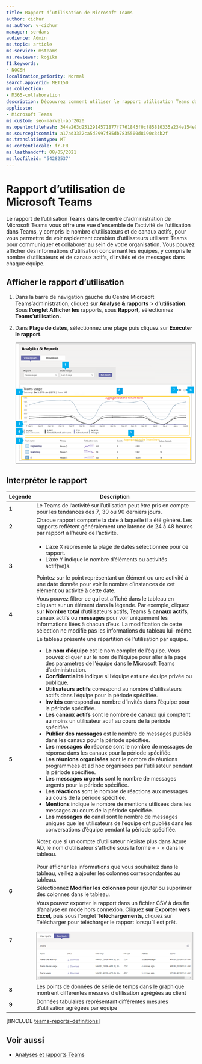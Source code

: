 ```yaml
---
title: Rapport d’utilisation de Microsoft Teams
author: cichur
ms.author: v-cichur
manager: serdars
audience: Admin
ms.topic: article
ms.service: msteams
ms.reviewer: kojika
f1.keywords:
- NOCSH
localization_priority: Normal
search.appverid: MET150
ms.collection:
- M365-collaboration
description: Découvrez comment utiliser le rapport utilisation Teams dans le centre d’administration de Microsoft Teams pour obtenir une vue d’ensemble de l’activité des équipes dans votre organisation.
appliesto:
- Microsoft Teams
ms.custom: seo-marvel-apr2020
ms.openlocfilehash: 344a263d2512914571877f7761843f0cf85810335a234e154e9a7f3c021d0644
ms.sourcegitcommit: a17ad3332ca5d2997f85db7835500d8190c34b2f
ms.translationtype: MT
ms.contentlocale: fr-FR
ms.lasthandoff: 08/05/2021
ms.locfileid: "54282537"
---
```

# <a name="microsoft-teams-usage-report"></a>Rapport d’utilisation de Microsoft Teams

Le rapport de l’utilisation Teams dans le centre d’administration de Microsoft Teams vous offre une vue d’ensemble de l’activité de l’utilisation dans Teams, y compris le nombre d’utilisateurs et de canaux actifs, pour vous permettre de voir rapidement combien d’utilisateurs utilisent Teams pour communiquer et collaborer au sein de votre organisation. Vous pouvez afficher des informations d’utilisation concernant les équipes, y compris le nombre d’utilisateurs et de canaux actifs, d’invités et de messages dans chaque équipe.

## <a name="view-the-usage-report"></a>Afficher le rapport d’utilisation

1. Dans la barre de navigation gauche du Centre Microsoft Teams’administration, cliquez sur **Analyse & rapports**  >  **d’utilisation.** Sous **l’onglet Afficher les** rapports, sous **Rapport,** sélectionnez **Teams’utilisation.**
2. Dans **Plage de dates**, sélectionnez une plage puis cliquez sur **Exécuter le rapport**.

    ![Capture d’écran du Teams d’utilisation de l’Teams dans le Centre d’administration Teams des appels](../media/teams-reports-teams-usage-with-callouts1.png "Capture d’écran du Teams d’utilisation de l’Teams dans le Centre d’administration Teams des appels")

## <a name="interpret-the-report"></a>Interpréter le rapport

|Légende |Description  |
|--------|-------------|
|**1**   |Le Teams de l’activité sur l’utilisation peut être pris en compte pour les tendances des 7, 30 ou 90 derniers jours. |
|**2**   |Chaque rapport comporte la date à laquelle il a été généré. Les rapports reflètent généralement une latence de 24 à 48 heures par rapport à l’heure de l’activité. |
|**3**   |<ul><li>L’axe X représente la plage de dates sélectionnée pour ce rapport.</li> <li> L’axe Y indique le nombre d’éléments ou activités actif(ve)s.</li> </ul>Pointez sur le point représentant un élément ou une activité à une date donnée pour voir le nombre d’instances de cet élément ou activité à cette date.|
|**4**   |Vous pouvez filtrer ce qui est affiché dans le tableau en cliquant sur un élément dans la légende. Par exemple, cliquez sur **Nombre total** d’utilisateurs actifs, Teams & **canaux** **actifs,** canaux actifs ou **messages** pour voir uniquement les informations liées à chacun d’eux. La modification de cette sélection ne modifie pas les informations du tableau lui-même. |
|**5**   |Le tableau présente une répartition de l’utilisation par équipe. <ul><li>**Le nom d’équipe** est le nom complet de l’équipe. Vous pouvez cliquer sur le nom de l’équipe pour aller à la page des paramètres de l’équipe dans le Microsoft Teams d’administration. </li> <li>**Confidentialité** indique si l’équipe est une équipe privée ou publique.</li> <li>**Utilisateurs actifs** correspond au nombre d’utilisateurs actifs dans l’équipe pour la période spécifiée.</li><li>**Invités** correspond au nombre d’invités dans l’équipe pour la période spécifiée.</li> <li>**Les canaux actifs** sont le nombre de canaux qui comptent au moins un utilisateur actif au cours de la période spécifiée.</li> <li>**Publier des messages** est le nombre de messages publiés dans les canaux pour la période spécifiée.</li> <li>**Les messages de** réponse sont le nombre de messages de réponse dans les canaux pour la période spécifiée.</li> <li>**Les réunions organisées** sont le nombre de réunions programmées et ad hoc organisées par l’utilisateur pendant la période spécifiée. </li><li>**Les messages urgents** sont le nombre de messages urgents pour la période spécifiée.</li><li>**Les réactions** sont le nombre de réactions aux messages au cours de la période spécifiée.</li><li>**Mentions** indique le nombre de mentions utilisées dans les messages au cours de la période spécifiée.</li><li>**Les messages de** canal sont le nombre de messages uniques que les utilisateurs de l’équipe ont publiés dans les conversations d’équipe pendant la période spécifiée.</li> </li> </ul>Notez que si un compte d’utilisateur n’existe plus dans Azure AD, le nom d’utilisateur s’affiche sous la forme « - » dans le tableau. <br><br>Pour afficher les informations que vous souhaitez dans le tableau, veillez à ajouter les colonnes correspondantes au tableau. |
|**6**   |Sélectionnez **Modifier les colonnes** pour ajouter ou supprimer des colonnes dans le tableau.|
|**7**   |Vous pouvez exporter le rapport dans un fichier CSV à des fin d’analyse en mode hors connexion. Cliquez **sur Exporter vers Excel,** puis sous l’onglet **Téléchargements,** cliquez sur Télécharger pour télécharger le rapport lorsqu’il est prêt. <br><br>![Capture d’écran de l’onglet Téléchargements affichant les rapports exportés à télécharger](../media/teams-reports-export-to-csv.png)|
|**8** |Les points de données de série de temps dans le graphique montrent différentes mesures d’utilisation agrégées au client|
|**9** |Données tabulaires représentant différentes mesures d’utilisation agrégées par équipe|

[!INCLUDE [teams-reports-definitions](../includes/teams-reports-definitions.md)]

## <a name="related-topics"></a>Voir aussi

- [Analyses et rapports Teams](teams-reporting-reference.md)
